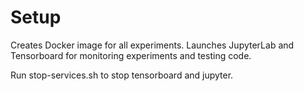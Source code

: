 # Setup

Creates Docker image for all experiments. Launches JupyterLab and Tensorboard for monitoring experiments and testing
code.

Run stop-services.sh to stop tensorboard and jupyter.